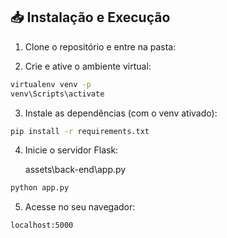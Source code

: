 ## 📥 Instalação e Execução

1. Clone o repositório e entre na pasta:

2. Crie e ative o ambiente virtual:
```bash
virtualenv venv -p
venv\Scripts\activate
```

3. Instale as dependências (com o venv ativado):
```bash
pip install -r requirements.txt
```

4. Inicie o servidor Flask:

    assets\back-end\app.py
```bash
python app.py
```

5. Acesse no seu navegador:
```
localhost:5000
```
